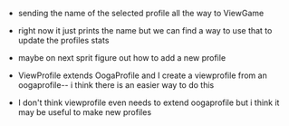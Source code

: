 

- sending the name of the selected profile all the way to ViewGame
- right now it just prints the name but we can find a way to use that to update the profiles stats

- maybe on next sprit figure out how to add a new profile 
- ViewProfile extends OogaProfile and I create a viewprofile from an oogaprofile-- i think there is an easier way to do this
- I don't think viewprofile even needs to extend oogaprofile but i think it may be useful to make new profiles 
